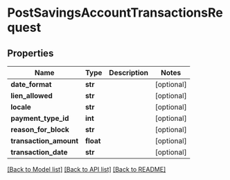 # PostSavingsAccountTransactionsRequest

## Properties
Name | Type | Description | Notes
------------ | ------------- | ------------- | -------------
**date_format** | **str** |  | [optional] 
**lien_allowed** | **str** |  | [optional] 
**locale** | **str** |  | [optional] 
**payment_type_id** | **int** |  | [optional] 
**reason_for_block** | **str** |  | [optional] 
**transaction_amount** | **float** |  | [optional] 
**transaction_date** | **str** |  | [optional] 

[[Back to Model list]](../README.md#documentation-for-models) [[Back to API list]](../README.md#documentation-for-api-endpoints) [[Back to README]](../README.md)

